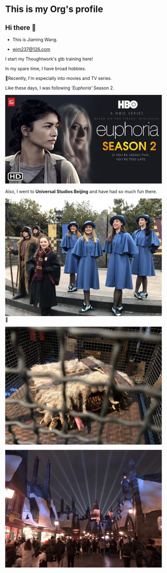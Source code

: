 # This is my Org's profile
## Hi there 👋

<!--

**Here are some ideas to get you started:**

🙋‍♀️ A short introduction - what is your organization all about?
🌈 Contribution guidelines - how can the community get involved?
👩‍💻 Useful resources - where can the community find your docs? Is there anything else the community should know?
🍿 Fun facts - what does your team eat for breakfast?
🧙 Remember, you can do mighty things with the power of [Markdown](https://docs.github.com/github/writing-on-github/getting-started-with-writing-and-formatting-on-github/basic-writing-and-formatting-syntax)
-->
- This is Jiaming Wang. 

- wjm237@126.com

I start my Thoughtwork's gtb training here!

In my spare time, I have broad hobbies.

🍿Recently, I'm especially into movies and TV series.

Like these days, I was following *'Euphoria'* Season 2.

![pic0](https://github.com/gtb-2022-wang-jiaming/.github/blob/3f2202a6c7770323eb1506d9c8c358c9a430dda2/profile/images/Euphoria-Season-2.jpeg)

Also, I went to **Universal Studios Beijing** and have had so much fun there.

![pic1](images/2511642906229_.pic.jpg)🧙

![pic2](images/2521642906230_.pic.jpg)

![pic3](images/2531642906230_.pic.jpg)
